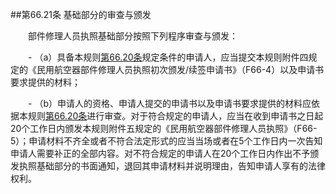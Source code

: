 ##第66.21条    基础部分的审查与颁发

　　部件修理人员执照基础部分按照下列程序审查与颁发：

　　- （a）具备本规则[第66.20条](CCAR.66.20.MD)规定条件的申请人，应当提交本规则附件四规定的《民用航空器部件修理人员执照初次颁发/续签申请书》（F66-4）以及申请书要求提供的材料；

　　- （b）申请人的资格、申请人提交的申请书以及申请书要求提供的材料应依据本规则[第66.20条](CCAR.66.20.MD)进行审查。对于符合规定的申请人，应当在收到申请书之日起20个工作日内颁发本规则附件五规定的《民用航空器部件修理人员执照》（F66-5）；申请材料不齐全或者不符合法定形式的应当当场或者在5个工作日内一次告知申请人需要补正的全部内容。对不符合规定的申请人在20个工作日内作出不予颁发执照基础部分的书面通知，退回其申请材料并说明理由，告知申请人享有的法律权利。